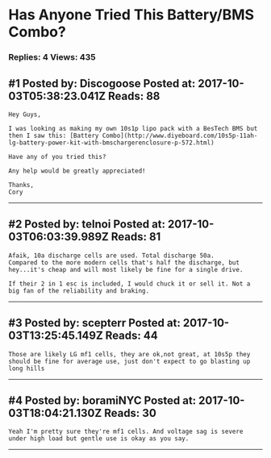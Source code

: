 # Has Anyone Tried This Battery/BMS Combo?

### Replies: 4 Views: 435

## \#1 Posted by: Discogoose Posted at: 2017-10-03T05:38:23.041Z Reads: 88

```
Hey Guys,

I was looking as making my own 10s1p lipo pack with a BesTech BMS but then I saw this: [Battery Combo](http://www.diyeboard.com/10s5p-11ah-lg-battery-power-kit-with-bmschargerenclosure-p-572.html)

Have any of you tried this?

Any help would be greatly appreciated!

Thanks,
Cory
```

---
## \#2 Posted by: telnoi Posted at: 2017-10-03T06:03:39.989Z Reads: 81

```
Afaik, 10a discharge cells are used. Total discharge 50a.
Compared to the more modern cells that's half the discharge, but hey...it's cheap and will most likely be fine for a single drive. 

If their 2 in 1 esc is included, I would chuck it or sell it. Not a big fan of the reliability and braking.
```

---
## \#3 Posted by: scepterr Posted at: 2017-10-03T13:25:45.149Z Reads: 44

```
Those are likely LG mf1 cells, they are ok,not great, at 10s5p they should be fine for average use, just don't expect to go blasting up long hills
```

---
## \#4 Posted by: boramiNYC Posted at: 2017-10-03T18:04:21.130Z Reads: 30

```
Yeah I'm pretty sure they're mf1 cells. And voltage sag is severe under high load but gentle use is okay as you say.
```

---
